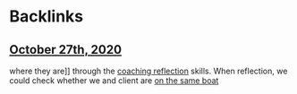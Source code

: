 
# Backlinks
## [October 27th, 2020](<October 27th, 2020.md>)
where they are]] through the [coaching reflection](<coaching reflection.md>) skills. When reflection, we could check whether we and client are [on the same boat](<on the same boat.md>)

